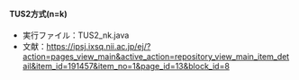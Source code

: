 #### TUS2方式(n=k)
- 実行ファイル：TUS2_nk.java
- 文献：https://ipsj.ixsq.nii.ac.jp/ej/?action=pages_view_main&active_action=repository_view_main_item_detail&item_id=191457&item_no=1&page_id=13&block_id=8
